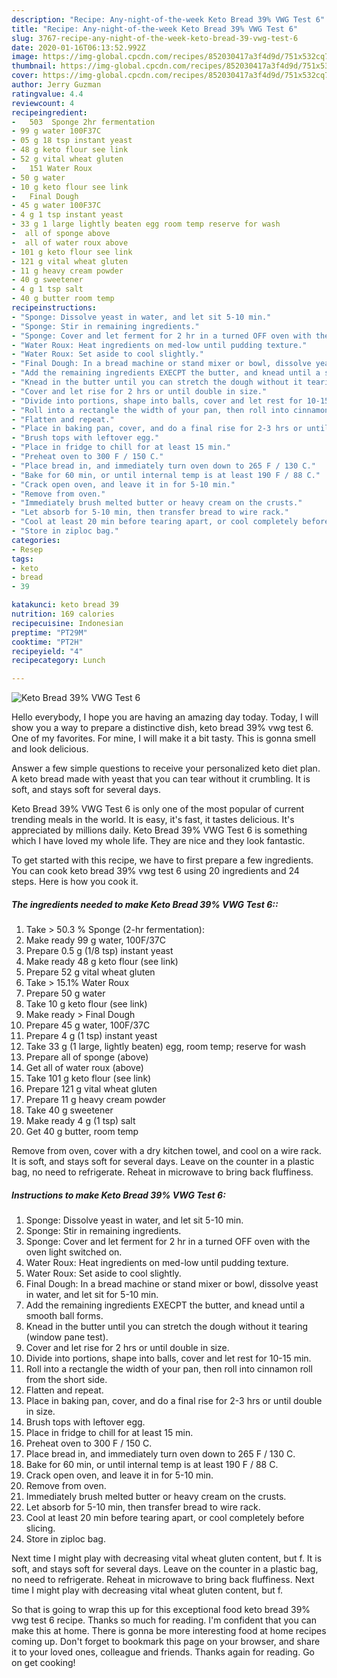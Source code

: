 ```yaml
---
description: "Recipe: Any-night-of-the-week Keto Bread 39% VWG Test 6"
title: "Recipe: Any-night-of-the-week Keto Bread 39% VWG Test 6"
slug: 3767-recipe-any-night-of-the-week-keto-bread-39-vwg-test-6
date: 2020-01-16T06:13:52.992Z
image: https://img-global.cpcdn.com/recipes/852030417a3f4d9d/751x532cq70/keto-bread-39-vwg-test-6-recipe-main-photo.jpg
thumbnail: https://img-global.cpcdn.com/recipes/852030417a3f4d9d/751x532cq70/keto-bread-39-vwg-test-6-recipe-main-photo.jpg
cover: https://img-global.cpcdn.com/recipes/852030417a3f4d9d/751x532cq70/keto-bread-39-vwg-test-6-recipe-main-photo.jpg
author: Jerry Guzman
ratingvalue: 4.4
reviewcount: 4
recipeingredient:
-   503  Sponge 2hr fermentation
- 99 g water 100F37C
- 05 g 18 tsp instant yeast
- 48 g keto flour see link
- 52 g vital wheat gluten
-   151 Water Roux
- 50 g water
- 10 g keto flour see link
-   Final Dough
- 45 g water 100F37C
- 4 g 1 tsp instant yeast
- 33 g 1 large lightly beaten egg room temp reserve for wash
-  all of sponge above
-  all of water roux above
- 101 g keto flour see link
- 121 g vital wheat gluten
- 11 g heavy cream powder
- 40 g sweetener
- 4 g 1 tsp salt
- 40 g butter room temp
recipeinstructions:
- "Sponge: Dissolve yeast in water, and let sit 5-10 min."
- "Sponge: Stir in remaining ingredients."
- "Sponge: Cover and let ferment for 2 hr in a turned OFF oven with the oven light switched on."
- "Water Roux: Heat ingredients on med-low until pudding texture."
- "Water Roux: Set aside to cool slightly."
- "Final Dough: In a bread machine or stand mixer or bowl, dissolve yeast in water, and let sit for 5-10 min."
- "Add the remaining ingredients EXECPT the butter, and knead until a smooth ball forms."
- "Knead in the butter until you can stretch the dough without it tearing (window pane test)."
- "Cover and let rise for 2 hrs or until double in size."
- "Divide into portions, shape into balls, cover and let rest for 10-15 min."
- "Roll into a rectangle the width of your pan, then roll into cinnamon roll from the short side."
- "Flatten and repeat."
- "Place in baking pan, cover, and do a final rise for 2-3 hrs or until double in size."
- "Brush tops with leftover egg."
- "Place in fridge to chill for at least 15 min."
- "Preheat oven to 300 F / 150 C."
- "Place bread in, and immediately turn oven down to 265 F / 130 C."
- "Bake for 60 min, or until internal temp is at least 190 F / 88 C."
- "Crack open oven, and leave it in for 5-10 min."
- "Remove from oven."
- "Immediately brush melted butter or heavy cream on the crusts."
- "Let absorb for 5-10 min, then transfer bread to wire rack."
- "Cool at least 20 min before tearing apart, or cool completely before slicing."
- "Store in ziploc bag."
categories:
- Resep
tags:
- keto
- bread
- 39

katakunci: keto bread 39
nutrition: 169 calories
recipecuisine: Indonesian
preptime: "PT29M"
cooktime: "PT2H"
recipeyield: "4"
recipecategory: Lunch

---
```



![Keto Bread 39% VWG Test 6](https://img-global.cpcdn.com/recipes/852030417a3f4d9d/751x532cq70/keto-bread-39-vwg-test-6-recipe-main-photo.jpg)

Hello everybody, I hope you are having an amazing day today. Today, I will show you a way to prepare a distinctive dish, keto bread 39% vwg test 6. One of my favorites. For mine, I will make it a bit tasty. This is gonna smell and look delicious.

Answer a few simple questions to receive your personalized keto diet plan. A keto bread made with yeast that you can tear without it crumbling. It is soft, and stays soft for several days.

Keto Bread 39% VWG Test 6 is only one of the most popular of current trending meals in the world. It is easy, it's fast, it tastes delicious. It's appreciated by millions daily. Keto Bread 39% VWG Test 6 is something which I have loved my whole life. They are nice and they look fantastic.


To get started with this recipe, we have to first prepare a few ingredients. You can cook keto bread 39% vwg test 6 using 20 ingredients and 24 steps. Here is how you cook it.

##### The ingredients needed to make Keto Bread 39% VWG Test 6::

1. Take  &gt; 50.3 % Sponge (2-hr fermentation):
1. Make ready 99 g water, 100F/37C
1. Prepare 0.5 g (1/8 tsp) instant yeast
1. Make ready 48 g keto flour (see link)
1. Prepare 52 g vital wheat gluten
1. Take  &gt; 15.1% Water Roux
1. Prepare 50 g water
1. Take 10 g keto flour (see link)
1. Make ready  &gt; Final Dough
1. Prepare 45 g water, 100F/37C
1. Prepare 4 g (1 tsp) instant yeast
1. Take 33 g (1 large, lightly beaten) egg, room temp; reserve for wash
1. Prepare  all of sponge (above)
1. Get  all of water roux (above)
1. Take 101 g keto flour (see link)
1. Prepare 121 g vital wheat gluten
1. Prepare 11 g heavy cream powder
1. Take 40 g sweetener
1. Make ready 4 g (1 tsp) salt
1. Get 40 g butter, room temp


Remove from oven, cover with a dry kitchen towel, and cool on a wire rack. It is soft, and stays soft for several days. Leave on the counter in a plastic bag, no need to refrigerate. Reheat in microwave to bring back fluffiness. 

##### Instructions to make Keto Bread 39% VWG Test 6:

1. Sponge: Dissolve yeast in water, and let sit 5-10 min.
1. Sponge: Stir in remaining ingredients.
1. Sponge: Cover and let ferment for 2 hr in a turned OFF oven with the oven light switched on.
1. Water Roux: Heat ingredients on med-low until pudding texture.
1. Water Roux: Set aside to cool slightly.
1. Final Dough: In a bread machine or stand mixer or bowl, dissolve yeast in water, and let sit for 5-10 min.
1. Add the remaining ingredients EXECPT the butter, and knead until a smooth ball forms.
1. Knead in the butter until you can stretch the dough without it tearing (window pane test).
1. Cover and let rise for 2 hrs or until double in size.
1. Divide into portions, shape into balls, cover and let rest for 10-15 min.
1. Roll into a rectangle the width of your pan, then roll into cinnamon roll from the short side.
1. Flatten and repeat.
1. Place in baking pan, cover, and do a final rise for 2-3 hrs or until double in size.
1. Brush tops with leftover egg.
1. Place in fridge to chill for at least 15 min.
1. Preheat oven to 300 F / 150 C.
1. Place bread in, and immediately turn oven down to 265 F / 130 C.
1. Bake for 60 min, or until internal temp is at least 190 F / 88 C.
1. Crack open oven, and leave it in for 5-10 min.
1. Remove from oven.
1. Immediately brush melted butter or heavy cream on the crusts.
1. Let absorb for 5-10 min, then transfer bread to wire rack.
1. Cool at least 20 min before tearing apart, or cool completely before slicing.
1. Store in ziploc bag.


Next time I might play with decreasing vital wheat gluten content, but f. It is soft, and stays soft for several days. Leave on the counter in a plastic bag, no need to refrigerate. Reheat in microwave to bring back fluffiness. Next time I might play with decreasing vital wheat gluten content, but f. 

So that is going to wrap this up for this exceptional food keto bread 39% vwg test 6 recipe. Thanks so much for reading. I'm confident that you can make this at home. There is gonna be more interesting food at home recipes coming up. Don't forget to bookmark this page on your browser, and share it to your loved ones, colleague and friends. Thanks again for reading. Go on get cooking!
